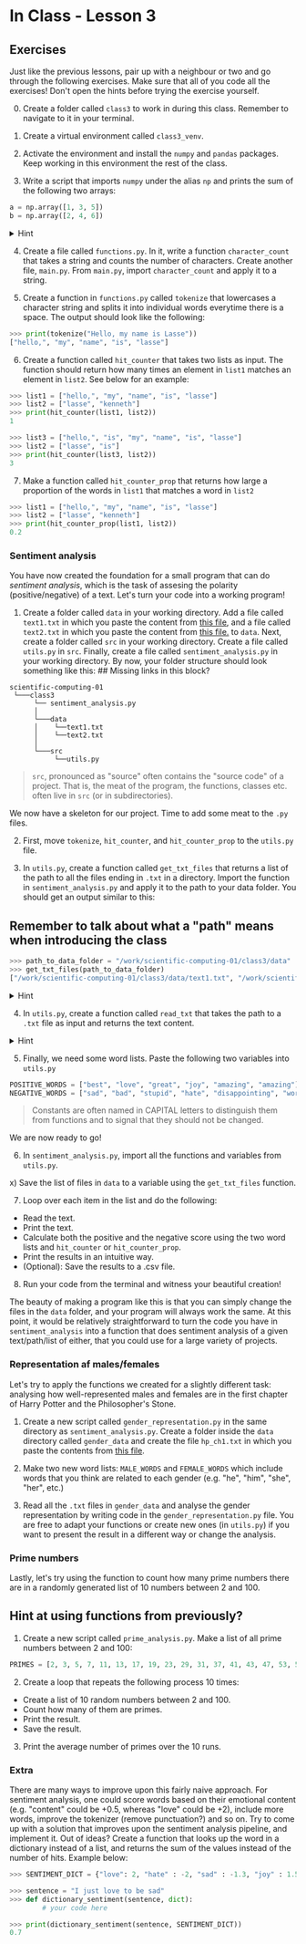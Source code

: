 # In Class - Lesson 3

## Exercises

Just like the previous lessons, pair up with a neighbour or two and go through the following exercises. Make sure that all of you code all the exercises! Don't open the hints before trying the exercise yourself. 

0) Create a folder called `class3` to work in during this class. Remember to navigate to it in your terminal.

1) Create a virtual environment called `class3_venv`.

2) Activate the environment and install the `numpy` and `pandas` packages. Keep working in this environment the rest of the class. 

3) Write a script that imports `numpy` under the alias `np` and prints the sum of the following two arrays:

```py
a = np.array([1, 3, 5])
b = np.array([2, 4, 6])
```

<details>
  <summary>Hint</summary>
  
  Look into the [`numpy.sum`](https://numpy.org/doc/stable/reference/generated/numpy.sum.html) function.
</details>


4) Create a file called `functions.py`. In it, write a function `character_count` that takes a string and counts the number of characters. Create another file, `main.py`. From `main.py`, import `character_count` and apply it to a string.

5) Create a function in `functions.py` called `tokenize` that lowercases a character string and splits it into individual words everytime there is a space. The output should look like the following:

```py
>>> print(tokenize("Hello, my name is Lasse"))
["hello,", "my", "name", "is", "lasse"]
```

6) Create a function called `hit_counter` that takes two lists as input. The function should return how many times an element in `list1` matches an element in `list2`. See below for an example: 

```py
>>> list1 = ["hello,", "my", "name", "is", "lasse"]
>>> list2 = ["lasse", "kenneth"]
>>> print(hit_counter(list1, list2))
1

>>> list3 = ["hello,", "is", "my", "name", "is", "lasse"]
>>> list2 = ["lasse", "is"]
>>> print(hit_counter(list3, list2))
3
```

7) Make a function called `hit_counter_prop` that returns how large a proportion of the words in `list1` that matches a word in `list2`

```py
>>> list1 = ["hello,", "my", "name", "is", "lasse"]
>>> list2 = ["lasse", "kenneth"]
>>> print(hit_counter_prop(list1, list2))
0.2
```


### Sentiment analysis
You have now created the foundation for a small program that can do _sentiment analysis_, which is the task of assesing the polarity (positive/negative) of a text. Let's turn your code into a working program!


1) Create a folder called `data` in your working directory. Add a file called `text1.txt` in which you paste the content from [this file](g), and a file called `text2.txt` in which you paste the content from [this file.]() to `data`. Next, create a folder called `src` in your working directory. Create a file called `utils.py` in `src`. Finally, create a file called `sentiment_analysis.py` in your working directory. By now, your folder structure should look something like this: ## Missing links in this block?

```
scientific-computing-01
 └───class3
      └── sentiment_analysis.py
      │
      └───data
      │    └──text1.txt
      │    └──text2.txt
      │ 
      └───src
           └──utils.py      
```

> `src`, pronounced as "source" often contains the "source code" of a project. That is, the meat of the program, the functions, classes etc. often live in `src` (or in subdirectories).

We now have a skeleton for our project. Time to add some meat to the `.py` files. 

2) First, move `tokenize`, `hit_counter`, and `hit_counter_prop` to the `utils.py` file. 

3) In `utils.py`, create a function called `get_txt_files` that returns a list of the path to all the files ending in `.txt` in a directory. Import the function in `sentiment_analysis.py` and apply it to the path to your data folder. You should get an output similar to this:

## Remember to talk about what a "path" means when introducing the class

```py
>>> path_to_data_folder = "/work/scientific-computing-01/class3/data"
>>> get_txt_files(path_to_data_folder)
["/work/scientific-computing-01/class3/data/text1.txt", "/work/scientific-computing-01/class3/data/text2.txt"]
```

<details>
  <summary>Hint</summary>
  
   - If you have problems importing, remember to create a `__init__.py` file in `data`. 
   - Check out the [glob.glob](https://www.geeksforgeeks.org/how-to-use-glob-function-to-find-files-recursively-in-python/) method and use the `*.txt` ending.  
</details>

4) In `utils.py`, create a function called `read_txt` that takes the path to a `.txt` file as input and returns the text content.

<details>
  <summary>Hint</summary>
  
   Use the `with open()` syntax:
   ```py
   with open('example.txt') as f:
       contents = f.read()
   ``` 
</details>

5) Finally, we need some word lists. Paste the following two variables into `utils.py`

```py
POSITIVE_WORDS = ["best", "love", "great", "joy", "amazing", "amazing"]
NEGATIVE_WORDS = ["sad", "bad", "stupid", "hate", "disappointing", "worst"]
```

> Constants are often named in CAPITAL letters to distinguish them from functions and to signal that they should not be changed.


We are now ready to go!

6) In `sentiment_analysis.py`, import all the functions and variables from `utils.py`.

x) Save the list of files in `data` to a variable using the `get_txt_files` function.

7) Loop over each item in the list and do the following:
  - Read the text.
  - Print the text.
  - Calculate both the positive and the negative score using the two word lists and `hit_counter` or `hit_counter_prop`.
  - Print the results in an intuitive way.
  - (Optional): Save the results to a .csv file.

8) Run your code from the terminal and witness your beautiful creation!

The beauty of making a program like this is that you can simply change the files in the `data` folder, and your program will always work the same. At this point, it would be relatively straightforward to turn the code you have in `sentiment_analysis` into a function that does sentiment analysis of a given text/path/list of either, that you could use for a large variety of projects. 


### Representation af males/females
Let's try to apply the functions we created for a slightly different task: analysing how well-represented males and females are in the first chapter of Harry Potter and the Philosopher's Stone.

1) Create a new script called `gender_representation.py` in the same directory as `sentiment_analysis.py`. Create a folder inside the `data` directory called `gender_data` and create the file `hp_ch1.txt` in which you paste the contents from [this file](). 

2) Make two new word lists: `MALE_WORDS` and `FEMALE_WORDS` which include words that you think are related to each gender (e.g. "he", "him", "she", "her", etc.)

3) Read all the `.txt` files in `gender_data` and analyse the gender representation by writing code in the `gender_representation.py` file. You are free to adapt your functions or create new ones (in `utils.py`) if you want to present the result in a different way or change the analysis. 


### Prime numbers 
Lastly, let's try using the function to count how many prime numbers there are in a randomly generated list of 10 numbers between 2 and 100. 

## Hint at using functions from previously?

1) Create a new script called `prime_analysis.py`. Make a list of all prime numbers between 2 and 100:

```py
PRIMES = [2, 3, 5, 7, 11, 13, 17, 19, 23, 29, 31, 37, 41, 43, 47, 53, 59, 61, 67, 71, 73, 79, 83, 89, 97]
```

2) Create a loop that repeats the following process 10 times:
  - Create a list of 10 random numbers between 2 and 100.
  - Count how many of them are primes.
  - Print the result.
  - Save the result.
3) Print the average number of primes over the 10 runs.  


### Extra
There are many ways to improve upon this fairly naive approach. For sentiment analysis, one could score words based on their emotional content (e.g. "content" could be +0.5, whereas "love" could be +2), include more words, improve the tokenizer (remove punctuation?) and so on. Try to come up with a solution that improves upon the sentiment analysis pipeline, and implement it. Out of ideas? Create a function that looks up the word in a dictionary instead of a list, and returns the sum of the values instead of the number of hits. Example below:

```py
>>> SENTIMENT_DICT = {"love": 2, "hate" : -2, "sad" : -1.3, "joy" : 1.5}

>>> sentence = "I just love to be sad"
>>> def dictionary_sentiment(sentence, dict):
        # your code here

>>> print(dictionary_sentiment(sentence, SENTIMENT_DICT))
0.7
```
